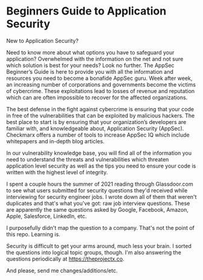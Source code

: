 # Beginners Guide to Application Security

New to Application Security?

Need to know more about what options you have to safeguard your application? Overwhelmed with the information on the net and not sure which solution is best for your needs? Look no further. The AppSec Beginner’s Guide is here to provide you with all the information and resources you need to become a bonafide AppSec guru.
Week after week, an increasing number of corporations and governments become the victims of cybercrime. These exploitations lead to losses of revenue and reputation which can are often impossible to recover for the affected organizations.

The best defense in the fight against cybercrime is ensuring that your code in free of the vulnerabilities that can be exploited by malicious hackers. The best place to start is by ensuring that your organization’s developers are familiar with, and knowledgeable about, Application Security (AppSec). Checkmarx offers a number of tools to increase AppSec IQ which include whitepapers and in-depth blog articles.

In our vulnerability knowledge base, you will find all of the information you need to understand the threats and vulnerabilities which threaten application level security as well as the tips you need to ensure your code is written with the highest level of integrity.

I spent a couple hours the summer of 2021 reading through Glassdoor.com to see what users submitted for security questions they'd received while interviewing for security engineer jobs. I wrote down all of them that weren't duplicates and that's what you've got: raw job interview questions. These are apparently the same questions asked by Google, Facebook, Amazon, Apple, Salesforce, LinkedIn, etc.

I purposefully didn't map the question to a company. That's not the point of this repo. Learning is.

Security is difficult to get your arms around, much less your brain. I sorted the questions into logical topic groups, though. I'm also answering the questions periodically at https://theprojectx.co.

And please, send me changes/additions/etc.

